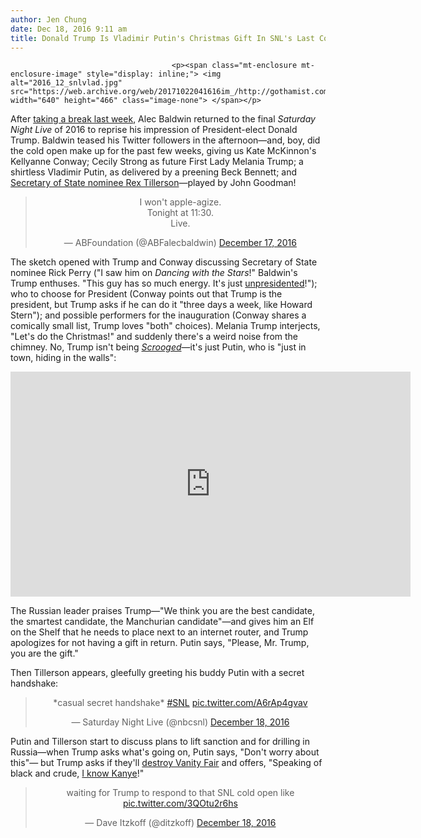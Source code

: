 ```yaml
---
author: Jen Chung
date: Dec 18, 2016 9:11 am
title: Donald Trump Is Vladimir Putin's Christmas Gift In SNL's Last Cold Open of 2016
---
```


	
										<p><span class="mt-enclosure mt-enclosure-image" style="display: inline;"> <img alt="2016_12_snlvlad.jpg" src="https://web.archive.org/web/20171022041616im_/http://gothamist.com/attachments/jen/2016_12_snlvlad.jpg" width="640" height="466" class="image-none"> </span></p>

<p>After <a href="https://web.archive.org/web/20171022041616/http://gothamist.com/2016/12/11/snl_walter_white_trump_dea.php">taking a break last week</a>, Alec Baldwin returned to the final <em>Saturday Night Live</em> of 2016 to reprise his impression of President-elect Donald Trump. Baldwin teased his Twitter followers in the afternoon&#x2014;and, boy, did the cold open make up for the past few weeks, giving us Kate McKinnon&apos;s Kellyanne Conway; Cecily Strong as future First Lady Melania Trump; a shirtless Vladimir Putin, as delivered by a preening Beck Bennett; and <a href="https://web.archive.org/web/20171022041616/http://gothamist.com/2016/12/13/rex_tillerson_rick_perry_trump.php">Secretary of State nominee Rex Tillerson</a>&#x2014;played by John Goodman!</p>

<center><blockquote class="twitter-tweet" data-lang="en"><p lang="en" dir="ltr">I won&apos;t apple-agize.<br>Tonight at 11:30.<br>Live.</p>&#x2014; ABFoundation (@ABFalecbaldwin) <a href="https://web.archive.org/web/20171022041616/https://twitter.com/ABFalecbaldwin/status/810148226355564544">December 17, 2016</a></blockquote>
<script async src="//web.archive.org/web/20171022041616js_/http://platform.twitter.com/widgets.js" charset="utf-8"></script></center>

<p>The sketch opened with Trump and Conway discussing Secretary of State nominee Rick Perry (&quot;I saw him on <em>Dancing with the Stars</em>!&quot; Baldwin&apos;s Trump enthuses. &quot;This guy has so much energy. It&apos;s just <a href="https://web.archive.org/web/20171022041616/http://www.nydailynews.com/news/politics/typo-making-trump-calls-china-drone-seizure-unpresidented-article-1.2914276">unpresidented</a>!&quot;); who to choose for President (Conway points out that Trump is the president, but Trump asks if he can do it &quot;three days a week, like Howard Stern&quot;); and possible performers for the inauguration (Conway shares a comically small list, Trump loves &quot;both&quot; choices). Melania Trump interjects, &quot;Let&apos;s do the Christmas!&quot; and suddenly there&apos;s a weird noise from the chimney. No, Trump isn&apos;t being <a href="https://web.archive.org/web/20171022041616/http://www.imdb.com/title/tt0096061/"><em>Scrooged</em></a>&#x2014;it&apos;s just Putin, who is &quot;just in town, hiding in the walls&quot;:</p>

<p><iframe width="640" height="360" src="https://web.archive.org/web/20171022041616if_/https://www.youtube.com/embed/3Ar80sFzViw" frameborder="0" allowfullscreen></iframe></p>

<p>The Russian leader praises Trump&#x2014;&quot;We think you are the best candidate, the smartest candidate, the Manchurian candidate&quot;&#x2014;and gives him an Elf on the Shelf that he needs to place next to an internet router, and Trump apologizes for not having a gift in return. Putin says, &quot;Please, Mr. Trump, you are the gift.&quot;</p>

<p>Then Tillerson appears, gleefully greeting his buddy Putin with a secret handshake:</p>

<center><blockquote class="twitter-tweet" data-lang="en"><p lang="en" dir="ltr">*casual secret handshake* <a href="https://web.archive.org/web/20171022041616/https://twitter.com/hashtag/SNL?src=hash">#SNL</a> <a href="https://web.archive.org/web/20171022041616/https://t.co/A6rAp4gvav">pic.twitter.com/A6rAp4gvav</a></p>&#x2014; Saturday Night Live (@nbcsnl) <a href="https://web.archive.org/web/20171022041616/https://twitter.com/nbcsnl/status/810348525989011457">December 18, 2016</a></blockquote>
<script async src="//web.archive.org/web/20171022041616js_/http://platform.twitter.com/widgets.js" charset="utf-8"></script></center>

<p>Putin and Tillerson start to discuss plans to lift sanction and for drilling in Russia&#x2014;when Trump asks what&apos;s going on, Putin says, &quot;Don&apos;t worry about this&quot;&#x2014; but Trump asks if they&apos;ll <a href="https://web.archive.org/web/20171022041616/http://thehill.com/homenews/news/310754-vanity-fair-breaks-subscription-record-after-trump-attack-on-twitter">destroy Vanity Fair</a> and offers, &quot;Speaking of black and crude, <a href="https://web.archive.org/web/20171022041616/http://gothamist.com/2016/12/13/kanye_west_trump_tower.php">I know Kanye</a>!&quot;</p>

<center><blockquote class="twitter-tweet" data-lang="en"><p lang="en" dir="ltr">waiting for Trump to respond to that SNL cold open like <a href="https://web.archive.org/web/20171022041616/https://t.co/3QOtu2r6hs">pic.twitter.com/3QOtu2r6hs</a></p>&#x2014; Dave Itzkoff (@ditzkoff) <a href="https://web.archive.org/web/20171022041616/https://twitter.com/ditzkoff/status/810347252296384516">December 18, 2016</a></blockquote>
<script async src="//web.archive.org/web/20171022041616js_/http://platform.twitter.com/widgets.js" charset="utf-8"></script></center>					
										
									
				